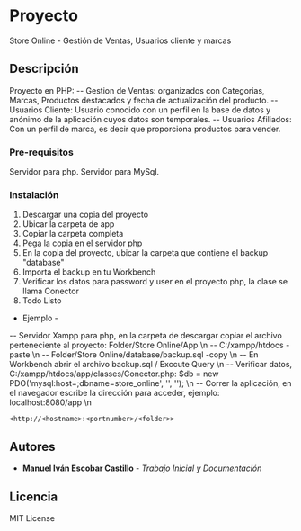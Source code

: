 # Proyecto

Store Online - Gestión de Ventas, Usuarios cliente y marcas

## Descripción

Proyecto en PHP:
  -- Gestion de Ventas: organizados con Categorias, Marcas, Productos destacados y fecha de actualización del producto.
  -- Usuarios Cliente: Usuario conocido con un perfil en la base de datos y anónimo de la aplicación cuyos datos son temporales.
  -- Usuarios Afiliados: Con un perfil de marca, es decir que proporciona productos para vender.

### Pre-requisitos

Servidor para php.
Servidor para MySql.

### Instalación

1. Descargar una copia del proyecto
2. Ubicar la carpeta de app
3. Copiar la carpeta completa
4. Pega la copia en el servidor php
5. En la copia del proyecto, ubicar la carpeta que contiene el backup "database"
6. Importa el backup en tu Workbench
7. Verificar los datos para password y user en el proyecto php, la clase se llama Conector
8. Todo Listo

- Ejemplo -

-- Servidor Xampp para php, en la carpeta de descargar copiar el archivo perteneciente al proyecto: Folder/Store Online/App \n
-- C:/xampp/htdocs -paste \n
-- Folder/Store Online/database/backup.sql -copy \n
-- En Workbench abrir el archivo backup.sql / Exccute Query \n
-- Verificar datos, C:/xampp/htdocs/app/classes/Conector.php: $db = new PDO('mysql:host=<hostname>;dbname=store_online', '<user>', '<password>'); \n
-- Correr la aplicación, en el navegador escribe la dirección para acceder, ejemplo: localhost:8080/app  \n

    <http://<hostname>:<portnumber>/<folder>>

## Autores

* **Manuel Iván Escobar Castillo** - *Trabajo Inicial y Documentación*

## Licencia
MIT License
